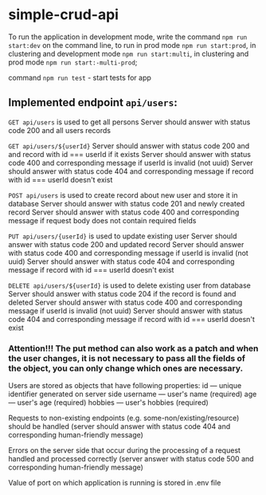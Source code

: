 # simple-crud-api

To run the application in development mode, write the command ``npm run start:dev`` on the command line, to run in prod mode ``npm run start:prod``, in clustering and development mode ``npm run start:multi``, in clustering and prod mode ``npm run start:-multi-prod``;

 command ``npm run test`` - start tests for app

## Implemented endpoint `api/users`:

`GET api/users` is used to get all persons
Server should answer with status code 200 and all users records


`GET api/users/${userId}`
Server should answer with status code 200 and and record with id === userId if it exists
Server should answer with status code 400 and corresponding message if userId is invalid (not uuid)
Server should answer with status code 404 and corresponding message if record with id === userId doesn't exist


`POST api/users` is used to create record about new user and store it in database
Server should answer with status code 201 and newly created record
Server should answer with status code 400 and corresponding message if request body does not contain required fields


`PUT api/users/{userId}` is used to update existing user
Server should answer with status code 200 and updated record
Server should answer with status code 400 and corresponding message if userId is invalid (not uuid)
Server should answer with status code 404 and corresponding message if record with id === userId doesn't exist

`DELETE api/users/${userId}` is used to delete existing user from database
Server should answer with status code 204 if the record is found and deleted
Server should answer with status code 400 and corresponding message if userId is invalid (not uuid)
Server should answer with status code 404 and corresponding message if record with id === userId doesn't exist

### Attention!!! The put method can also work as a patch and when the user changes, it is not necessary to pass all the fields of the object, you can only change which ones are necessary.

Users are stored as objects that have following properties:
id — unique identifier generated on server side
username — user's name (required)
age — user's age (required)
hobbies — user's hobbies (required)

Requests to non-existing endpoints (e.g. some-non/existing/resource) should be handled (server should answer with status code 404 and corresponding human-friendly message)

Errors on the server side that occur during the processing of a request handled and processed correctly (server answer with status code 500 and corresponding human-friendly message)

Value of port on which application is running is stored in .env file